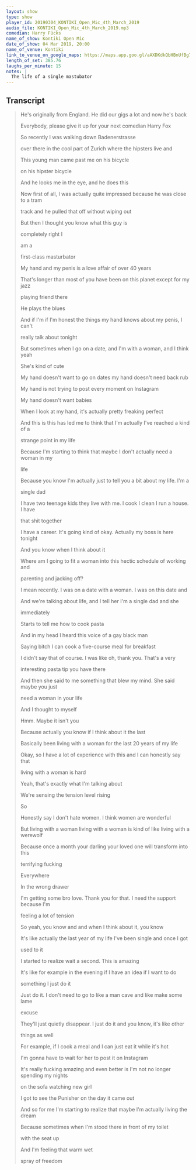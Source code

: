 ```yaml
---
layout: show
type: show
player_id: 20190304_KONTIKI_Open_Mic_4th_March_2019
audio_file: KONTIKI_Open_Mic_4th_March_2019.mp3
comedian: Harry Fücks
name_of_show: Kontiki Open Mic
date_of_show: 04 Mar 2019, 20:00
name_of_venue: Kontiki
link_to_venue_on_google_maps: https://maps.app.goo.gl/aAXDKdkQbHBnUfBg7
length_of_set: 385.76
laughs_per_minute: 15
notes: |
  The life of a single mastubator
---
```



<h2><i class="fas fa-file-alt"></i> Transcript</h2>

> He's originally from England. He did our gigs a lot and now he's back
>
> Everybody, please give it up for your next comedian Harry Fox
>
> So recently I was walking down Badenerstrasse
>
> over there in the cool part of Zurich where the hipsters live and
>
> This young man came past me on his bicycle
>
> on his hipster bicycle
>
> And he looks me in the eye, and he does this
>
> Now first of all, I was actually quite impressed because he was close to a tram
>
> track and he pulled that off without wiping out
>
> But then I thought you know what this guy is
>
> completely right I
>
> am a
>
> first-class masturbator
>
> My hand and my penis is a love affair of over 40 years
>
> That's longer than most of you have been on this planet except for my jazz
>
> playing friend there
>
> He plays the blues
>
> And if I'm if I'm honest the things my hand knows about my penis, I can't
>
> really talk about tonight
>
> But sometimes when I go on a date, and I'm with a woman, and I think yeah
>
> She's kind of cute
>
> My hand doesn't want to go on dates my hand doesn't need back rub
>
> My hand is not trying to post every moment on Instagram
>
> My hand doesn't want babies
>
> When I look at my hand, it's actually pretty freaking perfect
>
> And this is this has led me to think that I'm actually I've reached a kind of a
>
> strange point in my life
>
> Because I'm starting to think that maybe I don't actually need a woman in my
>
> life
>
> Because you know I'm actually just to tell you a bit about my life. I'm a
>
> single dad
>
> I have two teenage kids they live with me. I cook I clean I run a house. I have
>
> that shit together
>
> I have a career. It's going kind of okay. Actually my boss is here tonight
>
> And you know when I think about it
>
> Where am I going to fit a woman into this hectic schedule of working and
>
> parenting and jacking off?
>
> I mean recently. I was on a date with a woman. I was on this date and
>
> And we're talking about life, and I tell her I'm a single dad and she
>
> immediately
>
> Starts to tell me how to cook pasta
>
> And in my head I heard this voice of a gay black man
>
> Saying bitch I can cook a five-course meal for breakfast
>
> I didn't say that of course. I was like oh, thank you. That's a very
>
> interesting pasta tip you have there
>
> And then she said to me something that blew my mind. She said maybe you just
>
> need a woman in your life
>
> And I thought to myself
>
> Hmm. Maybe it isn't you
>
> Because actually you know if I think about it the last
>
> Basically been living with a woman for the last 20 years of my life
>
> Okay, so I have a lot of experience with this and I can honestly say that
>
> living with a woman is hard
>
> Yeah, that's exactly what I'm talking about
>
> We're sensing the tension level rising
>
> So
>
> Honestly say I don't hate women. I think women are wonderful
>
> But living with a woman living with a woman is kind of like living with a werewolf
>
> Because once a month your darling your loved one will transform into this
>
> terrifying fucking
>
> Everywhere
>
> In the wrong drawer
>
> I'm getting some bro love. Thank you for that. I need the support because I'm
>
> feeling a lot of tension
>
> So yeah, you know and and when I think about it, you know
>
> It's like actually the last year of my life I've been single and once I got
>
> used to it
>
> I started to realize wait a second. This is amazing
>
> It's like for example in the evening if I have an idea if I want to do
>
> something I just do it
>
> Just do it. I don't need to go to like a man cave and like make some lame
>
> excuse
>
> They'll just quietly disappear. I just do it and you know, it's like other
>
> things as well
>
> For example, if I cook a meal and I can just eat it while it's hot
>
> I'm gonna have to wait for her to post it on Instagram
>
> It's really fucking amazing and even better is I'm not no longer spending my nights
>
> on the sofa watching new girl
>
> I got to see the Punisher on the day it came out
>
> And so for me I'm starting to realize that maybe I'm actually living the dream
>
> Because sometimes when I'm stood there in front of my toilet
>
> with the seat up
>
> And I'm feeling that warm wet
>
> spray of freedom
